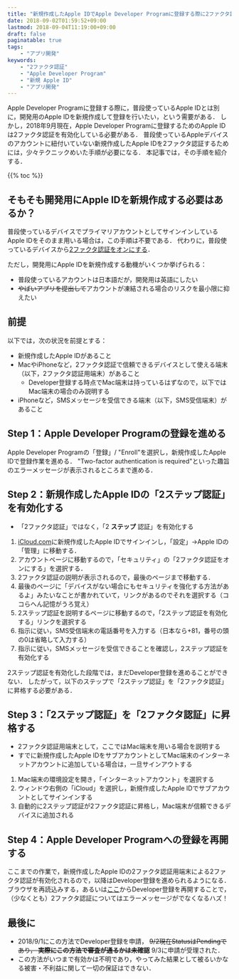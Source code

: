 ```yaml
---
title: "新規作成したApple IDでApple Developer Programに登録する際に2ファクタ認証を突破する方法"
date: 2018-09-02T01:59:52+09:00
lastmod: 2018-09-04T11:19:00+09:00
draft: false
paginatable: true
tags:
    - "アプリ開発"
keywords:
    - "2ファクタ認証"
    - "Apple Developer Program"
    - "新規 Apple ID"
    - "アプリ開発"
---
```


Apple Developer Programに登録する際に，普段使っているApple IDとは別に，開発用のApple IDを新規作成して登録を行いたい，という需要がある．
しかし，2018年9月現在，Apple Developer Programに登録するためのApple IDは2ファクタ認証を有効化している必要がある．
普段使っているAppleデバイスのアカウントに紐付いていない新規作成したApple IDを2ファクタ認証するためには，少々テクニックめいた手順が必要になる．
本記事では，その手順を紹介する．

<!--more-->

{{% toc %}}

## そもそも開発用にApple IDを新規作成する必要はあるか？

普段使っているデバイスでプライマリアカウントとしてサインインしているApple IDをそのまま用いる場合は，この手順は不要である．
代わりに，普段使っているデバイスから[2ファクタ認証をオンにする](https://support.apple.com/ja-jp/HT204915)．

ただし，開発用にApple IDを新規作成する動機がいくつか挙げられる：

- 普段使っているアカウントは日本語だが，開発用は英語にしたい
- <s>やばいアプリを提出して</s>アカウントが凍結される場合のリスクを最小限に抑えたい

## 前提

以下では，次の状況を前提とする：

- 新規作成したApple IDがあること
- MacやiPhoneなど，2ファクタ認証で信頼できるデバイスとして使える端末（以下，2ファクタ認証用端末）があること
    - Developer登録する時点でMac端末は持っているはずなので，以下ではMac端末の場合のみ説明する
- iPhoneなど，SMSメッセージを受信できる端末（以下，SMS受信端末）があること

## Step 1：Apple Developer Programの登録を進める

Apple Developer Programの「登録」/ "Enroll"を選択し，新規作成したApple IDで登録作業を進める．
"Two-factor authentication is required"といった趣旨のエラーメッセージが表示されるところまで進める．

## Step 2：新規作成したApple IDの「2ステップ認証」を有効化する

- 「2ファクタ認証」ではなく，「2 **ステップ** 認証」を有効化する

1. [iCloud.com](https://www.icloud.com)に新規作成したApple IDでサインインし，「設定」→Apple IDの「管理」に移動する．
2. アカウントページに移動するので，「セキュリティ」の「2ファクタ認証をオンにする」を選択する．
3. 2ファクタ認証の説明が表示されるので，最後のページまで移動する．
4. 最後のページに「デバイスがない場合にもセキュリティを強化する方法があるよ」みたいなことが書かれていて，リンクがあるのでそれを選択する（ココらへん記憶がうろ覚え）
5. 2ステップ認証を説明するページに移動するので，「2ステップ認証を有効化する」リンクを選択する
6. 指示に従い，SMS受信端末の電話番号を入力する（日本なら+81，番号の頭の0は省略して入力する）
7. 指示に従い，SMSメッセージを受信できることを確認し，2ステップ認証を有効化する

2ステップ認証を有効化した段階では，まだDeveloper登録を進めることができない．
したがって，以下のステップで「2ステップ認証」を「2ファクタ認証」に昇格する必要がある．

## Step 3：「2ステップ認証」を「2ファクタ認証」に昇格する

- 2ファクタ認証用端末として，ここではMac端末を用いる場合を説明する
- すでに新規作成したApple IDをサブアカウントとしてMac端末のインターネットアカウントに追加している場合は，一旦サインアウトする

1. Mac端末の環境設定を開き，「インターネットアカウント」を選択する
2. ウィンドウ右側の「iCloud」を選択し，新規作成したApple IDでサブアカウントとしてサインインする
3. 自動的に2ステップ認証が2ファクタ認証に昇格し，Mac端末が信頼できるデバイスに追加される

## Step 4：Apple Developer Programへの登録を再開する

ここまでの作業で，新規作成したApple IDの2ファクタ認証用端末による2ファクタ認証が有効化されるので，以降はDeveloper登録を進められるようになる．
ブラウザを再読込みする，あるいは[ここ](https://developer.apple.com/jp/programs/enroll/)からDeveloper登録を再開することで，（少なくとも）2ファクタ認証についてはエラーメッセージがでなくなるハズ！

## 最後に

- 2018/9/1にこの方法でDeveloper登録を申請， <s>9/2現在StatusはPendingであり， **実際にこの方法で審査が通るかは未確認**</s> 9/3に申請が受理された．
- この方法がいつまで有効かは不明であり，やってみた結果として被るいかなる被害・不利益に関して一切の保証はできない．
